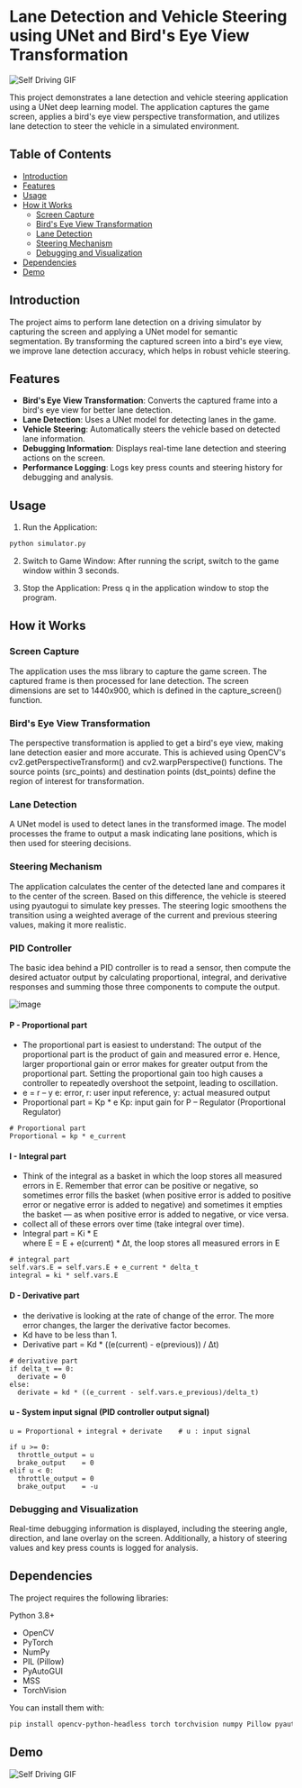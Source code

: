 # Lane Detection and Vehicle Steering using UNet and Bird's Eye View Transformation

![Self Driving GIF](https://github.com/AnshChoudhary/Self-Driving-Model/blob/main/self-driving-curve-trim.gif)

This project demonstrates a lane detection and vehicle steering application using a UNet deep learning model. The application captures the game screen, applies a bird's eye view perspective transformation, and utilizes lane detection to steer the vehicle in a simulated environment.

## Table of Contents
- [Introduction](#introduction)
- [Features](#features)
- [Usage](#usage)
- [How it Works](#how-it-works)
  - [Screen Capture](#screen-capture)
  - [Bird's Eye View Transformation](#birds-eye-view-transformation)
  - [Lane Detection](#lane-detection)
  - [Steering Mechanism](#steering-mechanism)
  - [Debugging and Visualization](#debugging-and-visualization)
- [Dependencies](#dependencies)
- [Demo](#demo)

## Introduction

The project aims to perform lane detection on a driving simulator by capturing the screen and applying a UNet model for semantic segmentation. By transforming the captured screen into a bird's eye view, we improve lane detection accuracy, which helps in robust vehicle steering.

## Features

- **Bird's Eye View Transformation**: Converts the captured frame into a bird's eye view for better lane detection.
- **Lane Detection**: Uses a UNet model for detecting lanes in the game.
- **Vehicle Steering**: Automatically steers the vehicle based on detected lane information.
- **Debugging Information**: Displays real-time lane detection and steering actions on the screen.
- **Performance Logging**: Logs key press counts and steering history for debugging and analysis.

## Usage
1. Run the Application:
```bash
python simulator.py
```

2. Switch to Game Window:
After running the script, switch to the game window within 3 seconds.

3. Stop the Application:
Press q in the application window to stop the program.

## How it Works

### Screen Capture
The application uses the mss library to capture the game screen. The captured frame is then processed for lane detection. The screen dimensions are set to 1440x900, which is defined in the capture_screen() function.

### Bird's Eye View Transformation
The perspective transformation is applied to get a bird's eye view, making lane detection easier and more accurate. This is achieved using OpenCV's cv2.getPerspectiveTransform() and cv2.warpPerspective() functions. The source points (src_points) and destination points (dst_points) define the region of interest for transformation.

### Lane Detection
A UNet model is used to detect lanes in the transformed image. The model processes the frame to output a mask indicating lane positions, which is then used for steering decisions.

### Steering Mechanism
The application calculates the center of the detected lane and compares it to the center of the screen. Based on this difference, the vehicle is steered using pyautogui to simulate key presses. The steering logic smoothens the transition using a weighted average of the current and previous steering values, making it more realistic.

### PID Controller

The basic idea behind a PID controller is to read a sensor, then compute the desired actuator output by calculating proportional, integral, and derivative responses and summing those three components to compute the output.

![image](https://user-images.githubusercontent.com/59261333/73613652-94495680-4600-11ea-9e6d-124fb5bfc188.png)

#### P - Proportional part
- The proportional part is easiest to understand: The output of the proportional part is the product of gain and measured error e. Hence, larger proportional gain or error makes for greater output from the proportional part. Setting the proportional gain too high causes a controller to repeatedly overshoot the setpoint, leading to oscillation.
- e = r – y
e: error,    r: user input reference,    y: actual measured output
- Proportional part = Kp * e
Kp: input gain for P – Regulator (Proportional Regulator)

```
# Proportional part
Proportional = kp * e_current
```

#### I - Integral part
- Think of the integral as a basket in which the loop stores all measured errors in E. Remember that error can be positive or negative, so sometimes error fills the basket (when positive error is added to positive error or negative error is added to negative) and sometimes it empties the basket — as when positive error is added to negative, or vice versa.
- collect all of these errors over time (take integral over time).
- Integral part = Ki * E  
  where E = E + e(current) * ∆t,         the loop stores all measured errors in E

```
# integral part
self.vars.E = self.vars.E + e_current * delta_t 
integral = ki * self.vars.E
```
#### D - Derivative part
- the derivative is looking at the rate of change of the error. The more error changes, the larger the derivative factor becomes.
- Kd have to be less than 1.
- Derivative part = Kd * ((e(current) - e(previous)) / ∆t)

```
# derivative part
if delta_t == 0:
  derivate = 0
else:
  derivate = kd * ((e_current - self.vars.e_previous)/delta_t)
```
#### u - System input signal (PID controller output signal)
```
u = Proportional + integral + derivate    # u : input signal

if u >= 0:
  throttle_output = u
  brake_output    = 0
elif u < 0:
  throttle_output = 0
  brake_output    = -u
```

### Debugging and Visualization
Real-time debugging information is displayed, including the steering angle, direction, and lane overlay on the screen. Additionally, a history of steering values and key press counts is logged for analysis.

## Dependencies
The project requires the following libraries:

Python 3.8+
- OpenCV
- PyTorch
- NumPy
- PIL (Pillow)
- PyAutoGUI
- MSS
- TorchVision

You can install them with:
```bash
pip install opencv-python-headless torch torchvision numpy Pillow pyautogui mss
```

## Demo
![Self Driving GIF](https://github.com/AnshChoudhary/Self-Driving-Model/blob/main/self-driving-curve-trim.gif)
